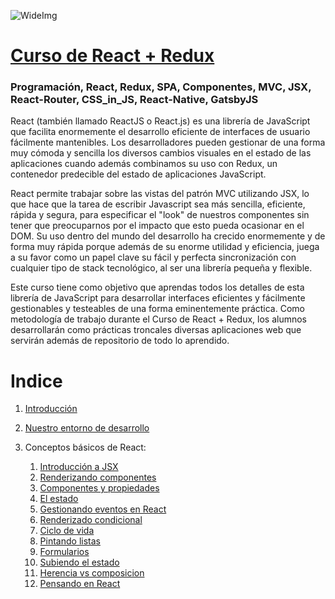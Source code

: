 ![WideImg](http://fictizia.com/img/github/Fictizia-plan-estudios-github.jpg)

# [Curso de React + Redux](https://fictizia.com/formacion/curso-react-js-redux)

### Programación, React, Redux, SPA, Componentes, MVC, JSX, React-Router, CSS_in_JS, React-Native, GatsbyJS

React (también llamado ReactJS o React.js) es una librería de JavaScript que facilita enormemente el desarrollo eficiente de interfaces de usuario fácilmente mantenibles. Los desarrolladores pueden gestionar de una forma muy cómoda y sencilla los diversos cambios visuales en el estado de las aplicaciones cuando además combinamos su uso con Redux, un contenedor predecible del estado de aplicaciones JavaScript.

React permite trabajar sobre las vistas del patrón MVC utilizando JSX, lo que hace que la tarea de escribir Javascript sea más sencilla, eficiente, rápida y segura, para especificar el "look" de nuestros componentes sin tener que preocuparnos por el impacto que esto pueda ocasionar en el DOM. Su uso dentro del mundo del desarrollo ha crecido enormemente y de forma muy rápida porque además de su enorme utilidad y eficiencia, juega a su favor como un papel clave su fácil y perfecta sincronización con cualquier tipo de stack tecnológico, al ser una librería pequeña y flexible.

Este curso tiene como objetivo que aprendas todos los detalles de esta librería de JavaScript para desarrollar interfaces eficientes y fácilmente gestionables y testeables de una forma eminentemente práctica. Como metodología de trabajo durante el Curso de React + Redux, los alumnos desarrollarán como prácticas troncales diversas aplicaciones web que servirán además de repositorio de todo lo aprendido.

# Indice

1. [Introducción](./introduccion.md)

2. [Nuestro entorno de desarrollo](./environment.md)
3. Conceptos básicos de React:
   1. [Introducción a JSX](./modulo1/jsx.md)
   2. [Renderizando componentes](./modulo1/render.md)
   3. [Componentes y propiedades](./modulo1/props.md)
   4. [El estado](./modulo1/state.md)
   5. [Gestionando eventos en React](./modulo1/events.md)
   6. [Renderizado condicional](./modulo1/conditionalRender.md)
   7. [Ciclo de vida](./modulo1/lifecycle.md)
   8. [Pintando listas](./modulo1/renderList.md)
   9. [Formularios](./modulo1/forms.md)
   10. [Subiendo el estado](./modulo1/state2.md)
   11. [Herencia vs composicion](./modulo1/composition.md)
   12. [Pensando en React](./modulo1/thinkingReact.md)
